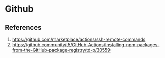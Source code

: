 # Github

## References
1. https://github.com/marketplace/actions/ssh-remote-commands
2. https://github.community/t5/GitHub-Actions/Installing-npm-packages-from-the-GitHub-package-registry/td-p/30559